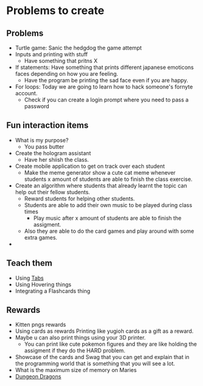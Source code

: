 # Problems to create

## Problems

- Turtle game: Sanic the hedgdog the game attempt
- Inputs and printing with stuff
  - Have something that pritns X 
- If statements: Have something that prints different japanese emoticons faces depending on how you are feeling.
  - Have the program be printing the sad face even if you are happy.
- For loops: Today we are going to learn how to hack someone's fornyte account.
  - Check if you can create a login prompt where you need to pass a password


## Fun interaction items
- What is my purpose?
  - You pass butter
- Create the hologram assistant
  - Have her shiish the class.
- Create mobile application to get on track over each student
  - Make the meme generator show a cute cat meme whenever students x amount of students are able to finish the class exercise.
- Create an algorithm where students that already learnt the topic can help out their fellow students.
  - Reward students for helping other students.
  - Students are able to add their own music to be played during class times
    - Play music after x amount of students are able to finish the assigment. 
  - Also they are able to do the card games and play around with some extra games.
- 


## Teach them
- Using [Tabs](https://docusaurus.io/docs/next/markdown-features/admonitions)
- Using Hovering things
- Integrating a Flashcards thing


## Rewards
- Kitten pngs rewards
- Using cards as rewards Printing like yugioh cards as a gift as a reward.
- Maybe u can also print things using your 3D printer.
  - You can print like cute pokemon figures and they are like holding the assigment if they do the HARD problem. 
- Showcase of the cards and Swag that you can get and explain that in the programming world that is something that you will see a lot.
- What is the maximum size of memory on Maries
- [Dungeon Dragons](https://docs.google.com/presentation/d/1DU73i9N-tAVdjVdw_MaXESkL_12ZaRBqzvHh47nNtpM/edit?usp=sharing)
